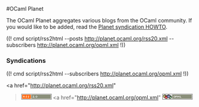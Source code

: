 <!-- ((! set title OCaml Planet !)) ((! set community !)) -->
<!-- ((! set advertise_rss true !)) -->

#OCaml Planet

The OCaml Planet aggregates various blogs
from the OCaml community. If you would like to be added, read the
[Planet syndication HOWTO](syndication.html).

<div class="container">
<div class="row">
<section class="span8 planet">

((! cmd script/rss2html --posts http://planet.ocaml.org/rss20.xml --subscribers http://planet.ocaml.org/opml.xml !))

</section>
<section class="span4">
<div class="subscribers">

<h3>Syndications</h3>

((! cmd script/rss2html --subscribers http://planet.ocaml.org/opml.xml !))

<a href="http://planet.ocaml.org/rss20.xml"
><img src='../../img/rss20.png' alt='' /></a>
<a href="http://planet.ocaml.org/opml.xml"
><img src='../../img/opml.png' alt='' /></a>

</div>
</section>
</div>
</div>
